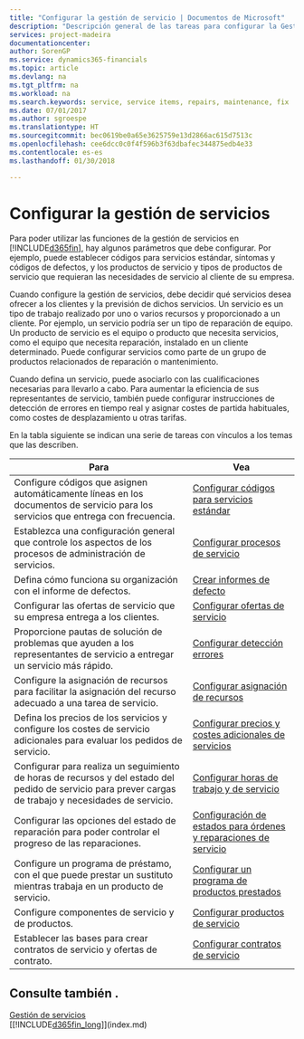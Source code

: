 ```yaml
---
title: "Configurar la gestión de servicio | Documentos de Microsoft"
description: "Descripción general de las tareas para configurar la Gestión de servicios para adaptarla a la forma en que sus organizaciones gestionan sus servicios."
services: project-madeira
documentationcenter: 
author: SorenGP
ms.service: dynamics365-financials
ms.topic: article
ms.devlang: na
ms.tgt_pltfrm: na
ms.workload: na
ms.search.keywords: service, service items, repairs, maintenance, fix
ms.date: 07/01/2017
ms.author: sgroespe
ms.translationtype: HT
ms.sourcegitcommit: bec0619be0a65e3625759e13d2866ac615d7513c
ms.openlocfilehash: cee6dcc0c0f4f596b3f63dbafec344875edb4e33
ms.contentlocale: es-es
ms.lasthandoff: 01/30/2018

---
```


# <a name="setting-up-service-management"></a>Configurar la gestión de servicios
Para poder utilizar las funciones de la gestión de servicios en [!INCLUDE[d365fin](includes/d365fin_md.md)], hay algunos parámetros que debe configurar. Por ejemplo, puede establecer códigos para servicios estándar, síntomas y códigos de defectos, y los productos de servicio y tipos de productos de servicio que requieran las necesidades de servicio al cliente de su empresa.  

Cuando configure la gestión de servicios, debe decidir qué servicios desea ofrecer a los clientes y la previsión de dichos servicios. Un servicio es un tipo de trabajo realizado por uno o varios recursos y proporcionado a un cliente. Por ejemplo, un servicio podría ser un tipo de reparación de equipo. Un producto de servicio es el equipo o producto que necesita servicios, como el equipo que necesita reparación, instalado en un cliente determinado. Puede configurar servicios como parte de un grupo de productos relacionados de reparación o mantenimiento.  
  
Cuando defina un servicio, puede asociarlo con las cualificaciones necesarias para llevarlo a cabo. Para aumentar la eficiencia de sus representantes de servicio, también puede configurar instrucciones de detección de errores en tiempo real y asignar costes de partida habituales, como costes de desplazamiento u otras tarifas.  

En la tabla siguiente se indican una serie de tareas con vínculos a los temas que las describen.  
  
| Para | Vea |
| --- | --- |
| Configure códigos que asignen automáticamente líneas en los documentos de servicio para los servicios que entrega con frecuencia. |[Configurar códigos para servicios estándar](service-how-setup-service-coding.md)|
| Establezca una configuración general que controle los aspectos de los procesos de administración de servicios.|[Configurar procesos de servicio](service-setup-service-processes.md)|
| Defina cómo funciona su organización con el informe de defectos. |[Crear informes de defecto](service-how-setup-fault-reporting.md) |
| Configurar las ofertas de servicio que su empresa entrega a los clientes.|[Configurar ofertas de servicio](service-how-setup-service-offerings.md)|
| Proporcione pautas de solución de problemas que ayuden a los representantes de servicio a entregar un servicio más rápido. |[Configurar detección errores](service-how-setup-troubleshooting.md) |
| Configure la asignación de recursos para facilitar la asignación del recurso adecuado a una tarea de servicio. |[Configurar asignación de recursos](service-how-setup-resource-allocation.md) |
| Defina los precios de los servicios y configure los costes de servicio adicionales para evaluar los pedidos de servicio. |[Configurar precios y costes adicionales de servicios](service-how-setup-service-costs-pricing.md)|
| Configurar para realiza un seguimiento de horas de recursos y del estado del pedido de servicio para prever cargas de trabajo y necesidades de servicio.|[Configurar horas de trabajo y de servicio](service-how-setup-work-service-hours.md)|
| Configurar las opciones del estado de reparación para poder controlar el progreso de las reparaciones. | [Configuración de estados para órdenes y reparaciones de servicio](service-order-repair-status.md)|
| Configure un programa de préstamo, con el que puede prestar un sustituto mientras trabaja en un producto de servicio. |[Configurar un programa de productos prestados](service-how-setup-loaner-program.md) |
| Configure componentes de servicio y de productos. |[Configurar productos de servicio](service-how-setup-service-items.md) |
| Establecer las bases para crear contratos de servicio y ofertas de contrato. |[Configurar contratos de servicio](service-how-setup-service-contracts.md) |

## <a name="see-also"></a>Consulte también .
[Gestión de servicios](service-service.md)  
[[!INCLUDE[d365fin_long](includes/d365fin_long_md.md)]](index.md)  

